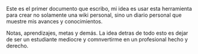 Este es el primer documento que escribo, mi idea es usar esta herramienta para crear no solamente una wiki personal, sino un diario personal que muestre mis avances y conocimientos.

Notas, aprendizajes, metas y demás. La idea detras de todo esto es dejar de ser un estudiante mediocre y comnvertirme en un profesional hecho y derecho.
